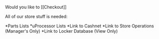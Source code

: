 Would you like to [[Checkout]]

All of our store stuff is needed:

*Parts Lists
*uProcessor Lists
*Link to Cashnet
*Link to Store Operations (Manager's Only)
*Link to Locker Database (View Only)
